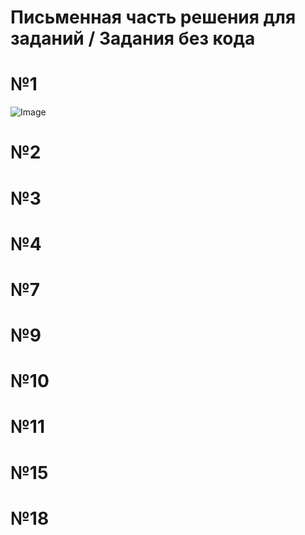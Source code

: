 # Письменная часть решения для заданий / Задания без кода
# №1
![Image](https://github.com/user-attachments/assets/a2648b23-adbe-427f-938a-0d9b2060de92)
# №2

# №3

# №4

# №7

# №9

# №10

# №11

# №15

# №18

